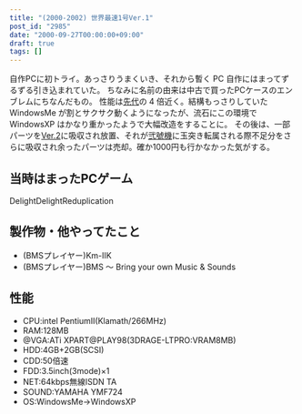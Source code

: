 ```yaml
---
title: "(2000-2002) 世界最速1号Ver.1"
post_id: "2985"
date: "2000-09-27T00:00:00+09:00"
draft: true
tags: []
---
```



自作PCに初トライ。あっさりうまくいき、それから暫く PC 自作にはまってずるずる引き込まれていた。 ちなみに名前の由来は中古で買ったPCケースのエンブレムにちなんだもの。 性能は[先代](/brezza5100cx)の 4 倍近く。結構もっさりしていた WindowsMe が割とサクサク動くようになったが、流石にこの環境で WindowsXP はかなり重かったようで大幅改造をすることに。  その後は、一部パーツを[Ver.2](/Homebuilt-2)に吸収され放置、それが[弐號機](/Homebuilt-3)に玉突き転属される際不足分をさらに吸収され余ったパーツは売却。確か1000円も行かなかった気がする。
## 当時はまったPCゲーム
DelightDelightReduplication
## 製作物・他やってたこと


  * (BMSプレイヤー)Km-IIK
  * (BMSプレイヤー)BMS ～ Bring your own Music & Sounds
## 性能

  * CPU:intel PentiumII(Klamath/266MHz)
  * RAM:128MB
  * @VGA:ATi XPART@PLAY98(3DRAGE-LTPRO:VRAM8MB)
  * HDD:4GB+2GB(SCSI)
  * CDD:50倍速
  * FDD:3.5inch(3mode)×1
  * NET:64kbps無線ISDN TA
  * SOUND:YAMAHA YMF724
  * OS:WindowsMe→WindowsXP
